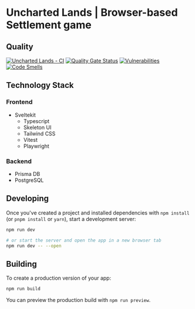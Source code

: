# Uncharted Lands | Browser-based Settlement game


## Quality
[![Uncharted Lands - CI](https://github.com/RedSyndicate/browser-game/actions/workflows/CI.yml/badge.svg)](https://github.com/RedSyndicate/browser-game/actions/workflows/CI.yml) [![Quality Gate Status](https://sonarcloud.io/api/project_badges/measure?project=RedSyndicate_browser-game&metric=alert_status)](https://sonarcloud.io/summary/new_code?id=RedSyndicate_browser-game) [![Vulnerabilities](https://sonarcloud.io/api/project_badges/measure?project=RedSyndicate_browser-game&metric=vulnerabilities)](https://sonarcloud.io/summary/new_code?id=RedSyndicate_browser-game) [![Code Smells](https://sonarcloud.io/api/project_badges/measure?project=RedSyndicate_browser-game&metric=code_smells)](https://sonarcloud.io/summary/new_code?id=RedSyndicate_browser-game)

## Technology Stack
### Frontend
* Sveltekit
    * Typescript
    * Skeleton UI
    * Tailwind CSS
    * Vitest
    * Playwright
### Backend
* Prisma DB
* PostgreSQL

## Developing

Once you've created a project and installed dependencies with `npm install` (or `pnpm install` or `yarn`), start a development server:

```bash
npm run dev

# or start the server and open the app in a new browser tab
npm run dev -- --open
```

## Building

To create a production version of your app:

```bash
npm run build
```

You can preview the production build with `npm run preview`.
